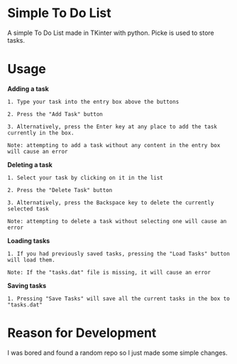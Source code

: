 # Simple To Do List
A simple To Do List made in TKinter with python.
Picke is used to store tasks.

# Usage

**Adding a task**

    1. Type your task into the entry box above the buttons

    2. Press the "Add Task" button 

    3. Alternatively, press the Enter key at any place to add the task currently in the box.

    Note: attempting to add a task without any content in the entry box will cause an error

**Deleting a task**

    1. Select your task by clicking on it in the list

    2. Press the "Delete Task" button

    3. Alternatively, press the Backspace key to delete the currently selected task

    Note: attempting to delete a task without selecting one will cause an error

**Loading tasks**

    1. If you had previously saved tasks, pressing the "Load Tasks" button will load them.

    Note: If the "tasks.dat" file is missing, it will cause an error

**Saving tasks**

    1. Pressing "Save Tasks" will save all the current tasks in the box to "tasks.dat"

# Reason for Development

I was bored and found a random repo so I just made some simple changes.